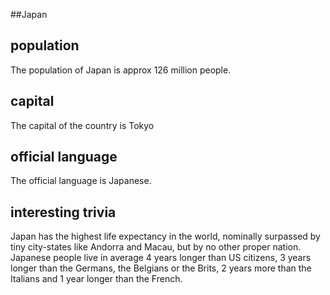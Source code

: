 ##Japan
## population 
The population of Japan is approx 126 million people.
## capital
The capital of the country is Tokyo

 
## official language 
The official language is Japanese.


## interesting trivia
Japan has the highest life expectancy in the world, nominally surpassed by tiny city-states like Andorra and Macau, but by no other proper nation. Japanese people live in average 4 years longer than US citizens, 3 years longer than the Germans, the Belgians or the Brits, 2 years more than the Italians and 1 year longer than the French.

